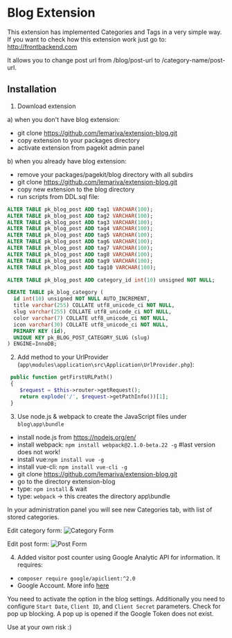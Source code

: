 # Blog Extension

This extension has implemented Categories and Tags in a very simple way. If you want to check how this extension work just go to: http://frontbackend.com

It allows you to change post url from /blog/post-url to /category-name/post-url. 

## Installation

1. Download extension

a) when you don't have blog extension:
- git clone https://github.com/lemariva/extension-blog.git
- copy extension to your packages directory
- activate extension from pagekit admin panel


b) when you already have blog extension:

- remove your packages/pagekit/blog directory with all subdirs
- git clone https://github.com/lemariva/extension-blog.git
- copy new extension to the blog directory
- run scripts from DDL.sql file:

```SQL
ALTER TABLE pk_blog_post ADD tag1 VARCHAR(100);
ALTER TABLE pk_blog_post ADD tag2 VARCHAR(100);
ALTER TABLE pk_blog_post ADD tag3 VARCHAR(100);
ALTER TABLE pk_blog_post ADD tag4 VARCHAR(100);
ALTER TABLE pk_blog_post ADD tag5 VARCHAR(100);
ALTER TABLE pk_blog_post ADD tag6 VARCHAR(100);
ALTER TABLE pk_blog_post ADD tag7 VARCHAR(100);
ALTER TABLE pk_blog_post ADD tag8 VARCHAR(100);
ALTER TABLE pk_blog_post ADD tag9 VARCHAR(100);
ALTER TABLE pk_blog_post ADD tag10 VARCHAR(100);

ALTER TABLE pk_blog_post ADD category_id int(10) unsigned NOT NULL;

CREATE TABLE pk_blog_category (
  id int(10) unsigned NOT NULL AUTO_INCREMENT,
  title varchar(255) COLLATE utf8_unicode_ci NOT NULL,
  slug varchar(255) COLLATE utf8_unicode_ci NOT NULL,
  color varchar(7) COLLATE utf8_unicode_ci NOT NULL,
  icon varchar(30) COLLATE utf8_unicode_ci NOT NULL,
  PRIMARY KEY (id),
  UNIQUE KEY pk_BLOG_POST_CATEGORY_SLUG (slug)
) ENGINE=InnoDB;
```

2. Add method to your UrlProvider (`app\modules\application\src\Application\UrlProvider.php`):
```php
 public function getFirstURLPath()
 {
    $request = $this->router->getRequest();
    return explode('/', $request->getPathInfo())[1];
 }
```

3. Use node.js & webpack to create the JavaScript files under `blog\app\bundle`
- install node.js from https://nodejs.org/en/
- install webpack: `npm install webpack@2.1.0-beta.22 -g`		#last version does not work!
- install vue:`npm install vue -g`
- install vue-cli: `npm install vue-cli -g`
- git clone https://github.com/lemariva/extension-blog.git
- go to the directory extension-blog
- type: `npm install` & wait
- type: `webpack` -> this creates the directory app\bundle

In your administration panel you will see new Categories tab, with list of stored categories. 

Edit category form:
![Category Form](https://github.com/martinwojtus/extension-blog/blob/master/category-form.png)

Edit post form:
![Post Form](https://github.com/martinwojtus/extension-blog/blob/master/post-edit-form.png)


4. Added visitor post counter using Google Analytic API for information.
It requires:
* `composer require google/apiclient:^2.0`
* Google Account. More info [here](https://developers.google.com/analytics/devguides/reporting/core/v4/)

You need to activate the option in the blog settings. Additionally you need to configure `Start Date`, `Client ID`, and 
`Client Secret` parameters. Check for pop up blocking. A pop up is opened if the Google Token does not exist.


Use at your own risk :)